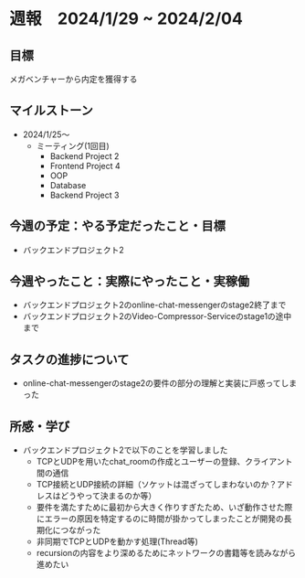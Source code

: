 # 週報　2024/1/29 ~ 2024/2/04

## 目標
メガベンチャーから内定を獲得する

## マイルストーン
- 2024/1/25〜
  - ミーティング(1回目)
    - Backend Project 2
    - Frontend Project 4
    - OOP
    - Database
    - Backend Project 3

## 今週の予定：やる予定だったこと・目標
- バックエンドプロジェクト2

## 今週やったこと：実際にやったこと・実稼働
- バックエンドプロジェクト2のonline-chat-messengerのstage2終了まで
- バックエンドプロジェクト2のVideo-Compressor-Serviceのstage1の途中まで

## タスクの進捗について
- online-chat-messengerのstage2の要件の部分の理解と実装に戸惑ってしまった


## 所感・学び
- バックエンドプロジェクト2で以下のことを学習しました
  - TCPとUDPを用いたchat_roomの作成とユーザーの登録、クライアント間の通信
  - TCP接続とUDP接続の詳細（ソケットは混ざってしまわないのか？アドレスはどうやって決まるのか等）
  - 要件を満たすために最初から大きく作りすぎたため、いざ動作させた際にエラーの原因を特定するのに時間が掛かってしまったことが開発の長期化につながった
  - 非同期でTCPとUDPを動かす処理(Thread等)
  - recursionの内容をより深めるためにネットワークの書籍等を読みながら進めたい
